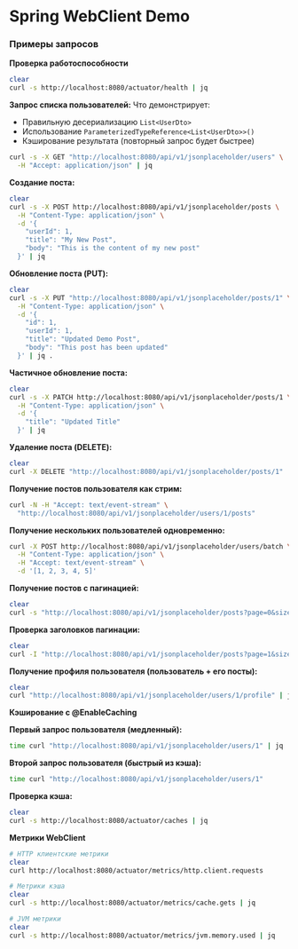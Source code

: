 # Spring WebClient Demo

### Примеры запросов

**Проверка работоспособности**
```bash
clear
curl -s http://localhost:8080/actuator/health | jq
```

**Запрос списка пользователей:**
Что демонстрирует:
- Правильную десериализацию `List<UserDto>`
- Использование `ParameterizedTypeReference<List<UserDto>>()`
- Кэширование результата (повторный запрос будет быстрее)
```bash
curl -s -X GET "http://localhost:8080/api/v1/jsonplaceholder/users" \
  -H "Accept: application/json" | jq
```

**Создание поста:**
```bash
clear
curl -s -X POST http://localhost:8080/api/v1/jsonplaceholder/posts \
  -H "Content-Type: application/json" \
  -d '{
    "userId": 1,
    "title": "My New Post",
    "body": "This is the content of my new post"
  }' | jq
```
**Обновление поста (PUT):**
```bash
clear
curl -s -X PUT "http://localhost:8080/api/v1/jsonplaceholder/posts/1" \
  -H "Content-Type: application/json" \
  -d '{
    "id": 1,
    "userId": 1,
    "title": "Updated Demo Post",
    "body": "This post has been updated"
  }' | jq .
```

**Частичное обновление поста:**
```bash
clear
curl -s -X PATCH http://localhost:8080/api/v1/jsonplaceholder/posts/1 \
  -H "Content-Type: application/json" \
  -d '{
    "title": "Updated Title"
  }' | jq
```

**Удаление поста (DELETE):**
```bash
clear
curl -X DELETE "http://localhost:8080/api/v1/jsonplaceholder/posts/1"
```

**Получение постов пользователя как стрим:**
```bash
curl -N -H "Accept: text/event-stream" \
  "http://localhost:8080/api/v1/jsonplaceholder/users/1/posts"
```

**Получение нескольких пользователей одновременно:**
```bash
curl -X POST http://localhost:8080/api/v1/jsonplaceholder/users/batch \
  -H "Content-Type: application/json" \
  -H "Accept: text/event-stream" \
  -d '[1, 2, 3, 4, 5]'
```

**Получение постов с пагинацией:**
```bash
clear
curl -s "http://localhost:8080/api/v1/jsonplaceholder/posts?page=0&size=5" | jq .
```

**Проверка заголовков пагинации:**
```bash
clear
curl -I "http://localhost:8080/api/v1/jsonplaceholder/posts?page=1&size=3"
```

**Получение профиля пользователя (пользователь + его посты):**
```bash
clear 
curl "http://localhost:8080/api/v1/jsonplaceholder/users/1/profile" | jq .
```

**Кэширование с @EnableCaching**

**Первый запрос пользователя (медленный):**
```bash
time curl "http://localhost:8080/api/v1/jsonplaceholder/users/1" | jq
```
**Второй запрос пользователя (быстрый из кэша):**
```bash
time curl "http://localhost:8080/api/v1/jsonplaceholder/users/1"
```

**Проверка кэша:**
```bash
clear
curl -s http://localhost:8080/actuator/caches | jq
```

**Метрики WebClient**

```bash
# HTTP клиентские метрики
clear
curl http://localhost:8080/actuator/metrics/http.client.requests
```
```bash
# Метрики кэша
clear
curl -s http://localhost:8080/actuator/metrics/cache.gets | jq
```
```bash
# JVM метрики
clear
curl -s http://localhost:8080/actuator/metrics/jvm.memory.used | jq
```